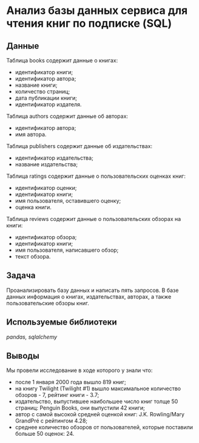 # Анализ базы данных сервиса для чтения книг по подписке (SQL)
## Данные
Таблица books содержит данные о книгах:

- идентификатор книги;
- идентификатор автора;
- название книги;
- количество страниц;
- дата публикации книги;
- идентификатор издателя.

Таблица authors содержит данные об авторах:

- идентификатор автора;
- имя автора.

Таблица publishers содержит данные об издательствах:
- идентификатор издательства;
- название издательства;

Таблица ratings содержит данные о пользовательских оценках книг:

- идентификатор оценки;
- идентификатор книги;
- имя пользователя, оставившего оценку;
- оценка книги.

Таблица reviews содержит данные о пользовательских обзорах на книги:

- идентификатор обзора;
- идентификатор книги;
- имя пользователя, написавшего обзор;
- текст обзора.

## Задача
Проанализировать базу данных и написать пять запросов. В базе данных информация о книгах, издательствах, авторах, а также пользовательские обзоры книг.
## Используемые библиотеки
*pandas, sqlalchemy*
## Выводы
Мы провели исследование в ходе которого у знали что:

- после 1 января 2000 года вышло 819 книг;
- на книгу Twilight (Twilight #1) вышло максимальное количество обзоров - 7, рейтинг книги - 3.7;
- издательство, выпустившее наибольшее число книг толще 50 страниц: Penguin Books, они выпустили 42 книги;
- автор с самой высокой средней оценкой книг: J.K. Rowling/Mary GrandPré с рейтингом 4.28;
- среднее количество обзоров от пользователей, которые поставили больше 50 оценок: 24.